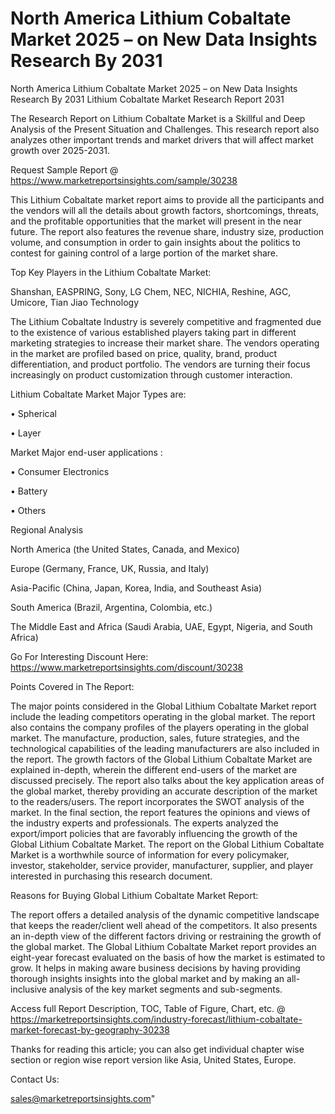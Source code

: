 # North America Lithium Cobaltate Market 2025 – on New Data Insights Research By 2031
 North America Lithium Cobaltate Market 2025 – on New Data Insights Research By 2031
Lithium Cobaltate Market Research Report 2031

The Research Report on Lithium Cobaltate Market is a Skillful and Deep Analysis of the Present Situation and Challenges. This research report also analyzes other important trends and market drivers that will affect market growth over 2025-2031.

Request Sample Report @ https://www.marketreportsinsights.com/sample/30238

This Lithium Cobaltate market report aims to provide all the participants and the vendors will all the details about growth factors, shortcomings, threats, and the profitable opportunities that the market will present in the near future. The report also features the revenue share, industry size, production volume, and consumption in order to gain insights about the politics to contest for gaining control of a large portion of the market share.

Top Key Players in the Lithium Cobaltate Market:

Shanshan, EASPRING, Sony, LG Chem, NEC, NICHIA, Reshine, AGC, Umicore, Tian Jiao Technology

The Lithium Cobaltate Industry is severely competitive and fragmented due to the existence of various established players taking part in different marketing strategies to increase their market share. The vendors operating in the market are profiled based on price, quality, brand, product differentiation, and product portfolio. The vendors are turning their focus increasingly on product customization through customer interaction.

Lithium Cobaltate Market Major Types are:

• Spherical

• Layer

Market Major end-user applications :

• Consumer Electronics

• Battery

• Others

Regional Analysis

North America (the United States, Canada, and Mexico)

Europe (Germany, France, UK, Russia, and Italy)

Asia-Pacific (China, Japan, Korea, India, and Southeast Asia)

South America (Brazil, Argentina, Colombia, etc.)

The Middle East and Africa (Saudi Arabia, UAE, Egypt, Nigeria, and South Africa)

Go For Interesting Discount Here: https://www.marketreportsinsights.com/discount/30238

Points Covered in The Report:

The major points considered in the Global Lithium Cobaltate Market report include the leading competitors operating in the global market.
The report also contains the company profiles of the players operating in the global market.
The manufacture, production, sales, future strategies, and the technological capabilities of the leading manufacturers are also included in the report.
The growth factors of the Global Lithium Cobaltate Market are explained in-depth, wherein the different end-users of the market are discussed precisely.
The report also talks about the key application areas of the global market, thereby providing an accurate description of the market to the readers/users.
The report incorporates the SWOT analysis of the market. In the final section, the report features the opinions and views of the industry experts and professionals. The experts analyzed the export/import policies that are favorably influencing the growth of the Global Lithium Cobaltate Market.
The report on the Global Lithium Cobaltate Market is a worthwhile source of information for every policymaker, investor, stakeholder, service provider, manufacturer, supplier, and player interested in purchasing this research document.

Reasons for Buying Global Lithium Cobaltate Market Report:

The report offers a detailed analysis of the dynamic competitive landscape that keeps the reader/client well ahead of the competitors.
It also presents an in-depth view of the different factors driving or restraining the growth of the global market.
The Global Lithium Cobaltate Market report provides an eight-year forecast evaluated on the basis of how the market is estimated to grow.
It helps in making aware business decisions by having providing thorough insights insights into the global market and by making an all-inclusive analysis of the key market segments and sub-segments.

Access full Report Description, TOC, Table of Figure, Chart, etc. @ https://marketreportsinsights.com/industry-forecast/lithium-cobaltate-market-forecast-by-geography-30238

Thanks for reading this article; you can also get individual chapter wise section or region wise report version like Asia, United States, Europe.

Contact Us:

sales@marketreportsinsights.com"
